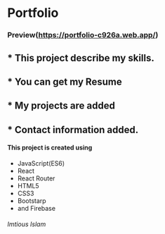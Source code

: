 # Portfolio

### Preview(https://portfolio-c926a.web.app/)

## * This project describe my skills.
## * You can get my Resume
## * My projects are added
## * Contact information added.

#### This project is created using
* JavaScript(ES6)
* React
* React Router
* HTML5
* CSS3
* Bootstarp
* and Firebase

###### Imtious Islam 